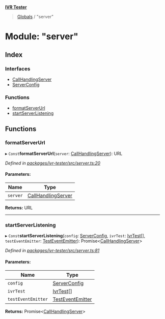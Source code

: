 **[IVR Tester](../README.md)**

> [Globals](../README.md) / "server"

# Module: "server"

## Index

### Interfaces

* [CallHandlingServer](../interfaces/_server_.callhandlingserver.md)
* [ServerConfig](../interfaces/_server_.serverconfig.md)

### Functions

* [formatServerUrl](_server_.md#formatserverurl)
* [startServerListening](_server_.md#startserverlistening)

## Functions

### formatServerUrl

▸ `Const`**formatServerUrl**(`server`: [CallHandlingServer](../interfaces/_server_.callhandlingserver.md)): URL

*Defined in [packages/ivr-tester/src/server.ts:20](https://github.com/SketchingDev/ivr-tester/blob/a93dd5f/packages/ivr-tester/src/server.ts#L20)*

#### Parameters:

Name | Type |
------ | ------ |
`server` | [CallHandlingServer](../interfaces/_server_.callhandlingserver.md) |

**Returns:** URL

___

### startServerListening

▸ `Const`**startServerListening**(`config`: [ServerConfig](../interfaces/_server_.serverconfig.md), `ivrTest`: [IvrTest](../interfaces/_handlers_testhandler_.ivrtest.md)[], `testEventEmitter`: [TestEventEmitter](_plugins_lifecycle_lifecycleeventemitter_.md#testeventemitter)): Promise\<[CallHandlingServer](../interfaces/_server_.callhandlingserver.md)>

*Defined in [packages/ivr-tester/src/server.ts:81](https://github.com/SketchingDev/ivr-tester/blob/a93dd5f/packages/ivr-tester/src/server.ts#L81)*

#### Parameters:

Name | Type |
------ | ------ |
`config` | [ServerConfig](../interfaces/_server_.serverconfig.md) |
`ivrTest` | [IvrTest](../interfaces/_handlers_testhandler_.ivrtest.md)[] |
`testEventEmitter` | [TestEventEmitter](_plugins_lifecycle_lifecycleeventemitter_.md#testeventemitter) |

**Returns:** Promise\<[CallHandlingServer](../interfaces/_server_.callhandlingserver.md)>
